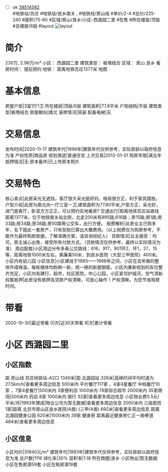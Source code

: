 - [ ] ok [38514582](https://bj.5i5j.com/ershoufang/38514582.html)  
 #地铁站/苏庄 #地铁站/良乡南关 ,  #地铁线/房山线
#单价/2-4 #总价/225-240 #面积/75-80   #区域/房山/良乡/小区-西潞园二里 #在售 #所在楼层/顶层 #总楼层/6层 #layout 
![layout](http://image16.5i5j.com/erp/house/3851/38514582/huxing/92c6c77ac978c5f4c9ba1a4664dfddc6.jpg_P5.jpg) 
# 简介 
 230万,  2.96万/m² 
小区： 西潞园二里
建筑类型： 板塔结合
区域： 房山 良乡
看房时间： 提前预约
地铁： 距离地铁苏庄1377米 地图
# 基本信息 
 房屋户型|3室1厅1卫
所在楼层|顶层/6层
建筑面积|77.8平米
户型结构|平层
建筑类型|板塔结合
房屋朝向|南北
装修情况|简装
配备电梯|无
# 交易信息 
 发布时间|2020-11-17
建筑年代|1996年|建筑年代仅供参考，实际房龄以政府信息为准
产权性质|商品房
规划用途|普通住宅
上次交易|2013-01-01
购房年限|满五年
抵押情况|无
房本备件|已上传房本照片
# 交易特色 
 核心卖点|此房采光无遮挡，客厅很大采光挺好的。格局很方正，利于家具摆放。
户型介绍|此房为南北向一厅三室一卫,建筑面积为77.80平米,户型方正，采光好，进门是客厅，卧室方方正正，可以预约实地看房?
交通出行|距离地铁苏庄站直线距离1377米，位于地铁南关站北侧，北走200米有895路;616路；房15路;房1路;房33路;房34路;房38路;房50路等公交车，出行方便。
税费解析|此房业主已购多年，名下就此一套房产，只有契税已算出大概费用。（以上税费仅为购房参考，不能作为最终购房依据，了解准确方案，请咨询经纪人）
贷款情况|业主接受：均可。房主诚心出售，接受所有付款方式。（贷款情况仅供参考，最终以实际情况为准）
周边配套|小区周边分布多条公交路线：616，917，901环2，环1，27，15等，距离地铁1000米左右，美廉美50米，到良乡医院（大型三甲医院）400米。小区内有幼儿园
小区信息|小区建成于1993——1998年之间，小区在去年做的整体外墙保温，每栋楼体均粉刷一新，统一换的新塑钢窗，小区内重新规划的车位整齐充足，小区内有建行，超市，社区医院，中心公园，小区紧邻护城河，空气清新
权属抵押|此房没有抵押及贷款产权清晰，可放心操作！产权清晰，为您节省购房时间。
# 带看 
 2020-10-30|最近带看	 0|次|近30天带看	 9|次|累计带看
# 小区 西潞园二里
## 小区指数 
 距 房山线 苏庄地铁站-A2口 1349米|距 北潞园站 326米|高峰时间平均时速为27.5km/h|查看更多周边信息
500米内 平价餐厅117家 ，4家4星餐厅
中档餐厅10家 ，7家4星餐厅|500米内 3家便利店
1000米内 78家综合超市
2000米内 35家商场|500米内 药店 8家
1000米内 银行 32家|查看更多周边信息
小区物业费0.5元/平米/月|1993年建成|物业公司为暂无数据|查看更多周边信息
2000米内 三级医院 1家|距离 北京市房山区良乡医院(A类) (三甲/A类) 692米|查看更多周边信息
距离 北潞园健身公园 620米|1000米内 39家 健身房
距离最近健身房仁正一跆拳道 484米|查看更多周边信息
## 小区信息 
 小区均价|31940元/m²
建筑年代|1993年|建筑年代仅供参考，实际房龄以政府信息为准
总户数|1116
绿化率|30%
容积率|1.18
所在商圈|良乡
小区物业|暂无数据
小区在售房源59套
小区在租房源19套
